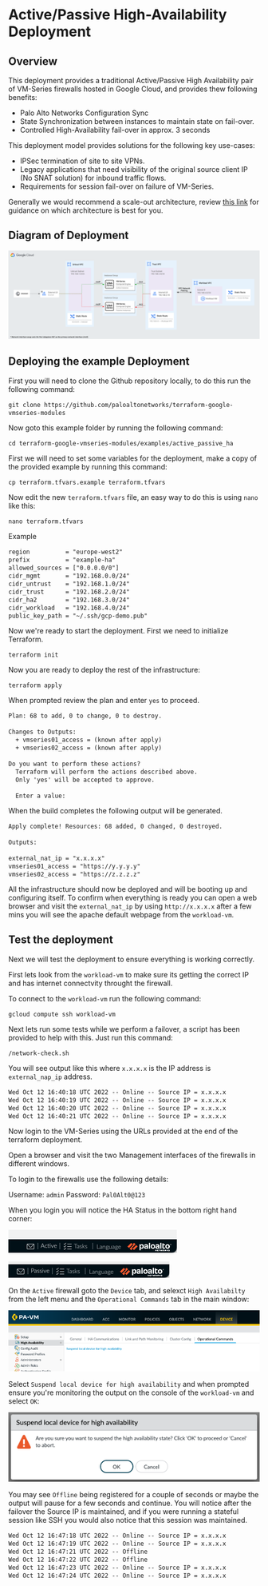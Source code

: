 # Active/Passive High-Availability Deployment

## Overview

This deployment provides a traditional Active/Passive High Availability pair of VM-Series firewalls hosted in Google Cloud, and provides thew following benefits:
* Palo Alto Networks Configuration Sync
* State Synchronization between instances to maintain state on fail-over.
* Controlled High-Availability fail-over in approx. 3 seconds

This deployment model provides solutions for the following key use-cases:

* IPSec termination of site to site VPNs.
* Legacy applications that need visibility of the original source client IP (No SNAT solution) for inbound traffic flows.
* Requirements for session fail-over on failure of VM-Series.

Generally we would recommend a scale-out architecture, review [this link](https://cloud.google.com/architecture/partners/palo-alto-networks-ngfw) for guidance on which architecture is best for you.

## Diagram of Deployment

![Overview Diagram](images/diagram.png)

## Deploying the example Deployment

First you will need to clone the Github repository locally, to do this run the following command:

```shell
git clone https://github.com/paloaltonetworks/terraform-google-vmseries-modules
```

Now goto this example folder by running the following command:

```shell
cd terraform-google-vmseries-modules/examples/active_passive_ha
```

First we will need to set some variables for the deployment, make a copy of the provided example by running this command:

```shell
cp terraform.tfvars.example terraform.tfvars
```

Now edit the new `terraform.tfvars` file, an easy way to do this is using `nano` like this:
```shell
nano terraform.tfvars
```

Example 
```
region          = "europe-west2"
prefix          = "example-ha"
allowed_sources = ["0.0.0.0/0"]
cidr_mgmt       = "192.168.0.0/24"
cidr_untrust    = "192.168.1.0/24"
cidr_trust      = "192.168.2.0/24"
cidr_ha2        = "192.168.3.0/24"
cidr_workload   = "192.168.4.0/24"
public_key_path = "~/.ssh/gcp-demo.pub"
```


Now we're ready to start the deployment. First we need to initialize Terraform.

```shell
terraform init
```

Now you are ready to deploy the rest of the infrastructure:

```shell
terraform apply
```


When prompted review the plan and enter `yes` to proceed.

```
Plan: 68 to add, 0 to change, 0 to destroy.

Changes to Outputs:
  + vmseries01_access = (known after apply)
  + vmseries02_access = (known after apply)

Do you want to perform these actions?
  Terraform will perform the actions described above.
  Only 'yes' will be accepted to approve.

  Enter a value: 
```

When the build completes the following output will be generated.

```
Apply complete! Resources: 68 added, 0 changed, 0 destroyed.

Outputs:

external_nat_ip = "x.x.x.x"
vmseries01_access = "https://y.y.y.y"
vmseries02_access = "https://z.z.z.z"
```

All the infrastructure should now be deployed and will be booting up and configuring itself. To confirm when everything is ready you can open a web browser and visit the `external_nat_ip` by using `http://x.x.x.x` after a few mins you will see the apache default webpage from the `workload-vm`.

## Test the deployment

Next we will test the deployment to ensure everything is working correctly.

First lets look from the `workload-vm` to make sure its getting the correct IP and has internet connectvity throught the firewall.

To connect to the `workload-vm` run the following command:
```shell
gcloud compute ssh workload-vm
```

Next lets run some tests while we perform a failover, a script has been provided to help with this. Just run this command:

```shell
/network-check.sh
```

You will see output like this where `x.x.x.x` is the IP address is `external_nap_ip` address.
```
Wed Oct 12 16:40:18 UTC 2022 -- Online -- Source IP = x.x.x.x
Wed Oct 12 16:40:19 UTC 2022 -- Online -- Source IP = x.x.x.x
Wed Oct 12 16:40:20 UTC 2022 -- Online -- Source IP = x.x.x.x
Wed Oct 12 16:40:21 UTC 2022 -- Online -- Source IP = x.x.x.x
```

Now login to the VM-Series using the URLs provided at the end of the terraform deployment.

Open a browser and visit the two Management interfaces of the firewalls in different windows.

To login to the firewalls use the following details:

Username: `admin`
Password: `Pal0Alt0@123`

When you login you will notice the HA Status in the bottom right hand corner:

![img.png](images/img_0.png)

![img_1.png](images/img_1.png)

On the `Active` firewall goto the `Device` tab, and selexct `High Availabilty` from the left menu and the `Operational Commands` tab in the main window:

![img_2.png](images/img_2.png)

Select `Suspend local device for high availability` and when prompted ensure you're monitoring the output on the console of the `workload-vm` and select `OK`:

![img_3.png](images/img_3.png)

You may see `Offline` being registered for a couple of seconds or maybe the output will pause for a few seconds and continue. You will notice after the failover the Source IP is maintained, and if you were running a stateful session like SSH you would also notice that this session was maintained.

```
Wed Oct 12 16:47:18 UTC 2022 -- Online -- Source IP = x.x.x.x
Wed Oct 12 16:47:19 UTC 2022 -- Online -- Source IP = x.x.x.x
Wed Oct 12 16:47:21 UTC 2022 -- Offline
Wed Oct 12 16:47:22 UTC 2022 -- Offline
Wed Oct 12 16:47:23 UTC 2022 -- Online -- Source IP = x.x.x.x
Wed Oct 12 16:47:24 UTC 2022 -- Online -- Source IP = x.x.x.x
```

